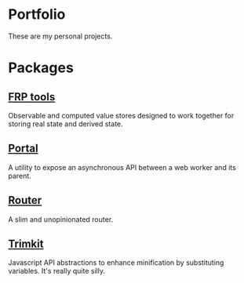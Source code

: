 # Portfolio

These are my personal projects.

# Packages

## [FRP tools](./packages/frptools/README.md)

Observable and computed value stores designed to work together for storing real state and derived state.

## [Portal](./packages/portal/README.md)

A utility to expose an asynchronous API between a web worker and its parent.

## [Router](./packages/router/README.md)

A slim and unopinionated router.

## [Trimkit](./packages/trimkit/README.md)

Javascript API abstractions to enhance minification by substituting variables.  It's really quite silly.
